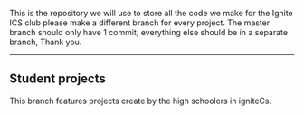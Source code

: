 This is the repository we will use to store all the code we make for the Ignite ICS club
please make a different branch for every project.
The master branch should only have 1 commit, everything else should be in a separate branch, Thank you.

---

## Student projects

This branch features projects create by the high schoolers in igniteCs.
